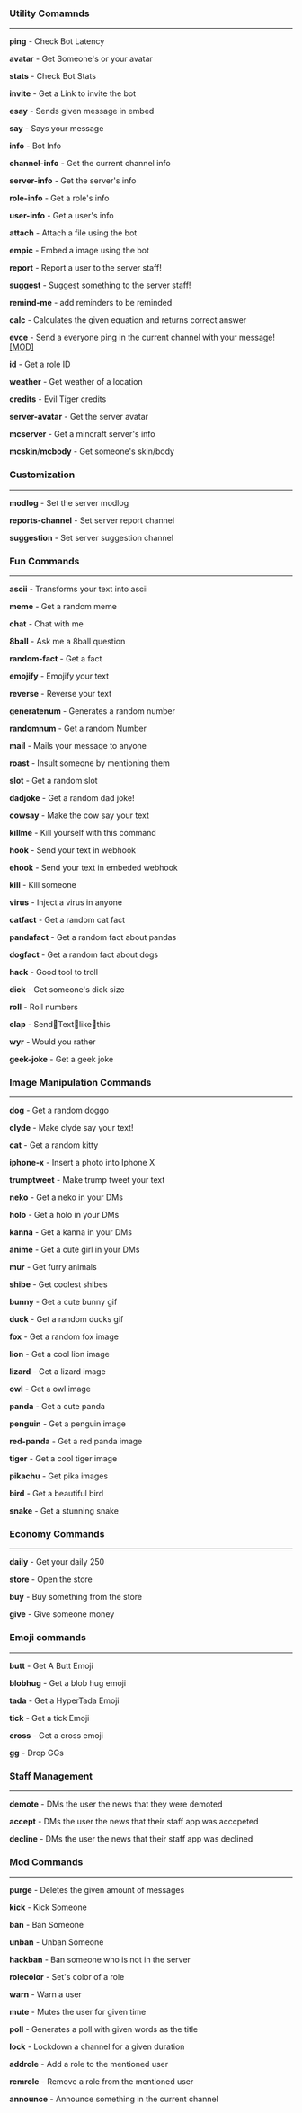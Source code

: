### Utility Comamnds
----------
**ping** - Check Bot Latency 

**avatar** - Get Someone's or your avatar 

**stats** - Check Bot Stats 

**invite** - Get a Link to invite the bot 

**esay** - Sends given message in embed 

**say** - Says your message 

**info** - Bot Info 

**channel-info** - Get the current channel info 

**server-info** - Get the server's info  

**role-info** - Get a role's info 

**user-info** - Get a user's info 

**attach** - Attach a file using the bot 

**empic** - Embed a image using the bot 

**report** - Report a user to the server staff! 

**suggest** - Suggest something to the server staff! 

**remind-me** - add reminders to be reminded 

**calc** - Calculates the given equation and returns correct answer 

**evce** - Send a everyone ping in the current channel with your message! [[MOD]](#mod-commands) 

**id** - Get a role ID 
 
**weather** - Get weather of a location 

**credits** - Evil Tiger credits 

**server-avatar** - Get the server avatar 

**mcserver** - Get a mincraft server's info 

**mcskin**/**mcbody** - Get someone's skin/body

### Customization
----------
**modlog** - Set the server modlog 

**reports-channel** - Set server report channel 

**suggestion** - Set server suggestion channel

### Fun Commands
----------
**ascii** - Transforms your text into ascii 

**meme** - Get a random meme 

**chat** - Chat with me 

**8ball** - Ask me a 8ball question 

**random-fact** - Get a fact 

**emojify** - Emojify your text 

**reverse** - Reverse your text 

**generatenum** - Generates a random number  

**randomnum** - Get a random Number 

**mail** - Mails your message to anyone 

**roast** - Insult someone by mentioning them 

**slot** - Get a random slot  

**dadjoke** - Get a random dad joke! 

**cowsay** - Make the cow say your text 

**killme** - Kill yourself with this command 

**hook** - Send your text in webhook 

**ehook** - Send your text in embeded webhook 

**kill** - Kill someone 

**virus** - Inject a virus in anyone 

**catfact** - Get a random cat fact 

**pandafact** - Get a random fact about pandas 

**dogfact** - Get a random fact about dogs 

**hack** - Good tool to troll 

**dick** - Get someone's dick size 

**roll** - Roll numbers 

**clap** - Send:clap:Text:clap:like:clap:this  

**wyr** - Would you rather 

**geek-joke** - Get a geek joke

### Image Manipulation Commands
----------
**dog** - Get a random doggo 

**clyde** - Make clyde say your text! 

**cat** - Get a random kitty 

**iphone-x** - Insert a photo into Iphone X  

**trumptweet** - Make trump tweet your text 

**neko** - Get a neko in your DMs 

**holo** - Get a holo in your DMs 

**kanna** - Get a kanna in your DMs  

**anime** - Get a cute girl in your DMs 

**mur** - Get furry animals 

**shibe** - Get coolest shibes 

**bunny** - Get a cute bunny gif 

**duck** - Get a random ducks gif 

**fox** - Get a random fox image 

**lion** - Get a cool lion image 

**lizard** - Get a lizard image 

**owl** - Get a owl image 

**panda** - Get a cute panda 

**penguin** - Get a penguin image 

**red-panda** - Get a red panda image 

**tiger** - Get a cool tiger image 

**pikachu** - Get pika images 

**bird** - Get a beautiful bird 

**snake** - Get a stunning snake

### Economy Commands
----------
**daily** - Get your daily 250 

**store** - Open the store 

**buy** - Buy something from the store 

**give** - Give someone money

### Emoji commands
----------
**butt** - Get A Butt Emoji 

**blobhug** - Get a blob hug emoji  

**tada** - Get a HyperTada Emoji 

**tick** - Get a tick Emoji  

**cross** - Get a cross emoji 

**gg** - Drop GGs

### Staff Management
----------
**demote** - DMs the user the news that they were demoted 

**accept** - DMs the user the news that their staff app was acccpeted 

**decline** - DMs the user the news that their staff app was declined

### Mod Commands
----------
**purge** - Deletes the given amount of messages  

**kick** - Kick Someone 

**ban** - Ban Someone  

**unban** - Unban Someone 

**hackban** - Ban someone who is not in the server 

**rolecolor** - Set's color of a role 
 
**warn** - Warn a user 

**mute** - Mutes the user for given time 

**poll** - Generates a poll with given words as the title 

**lock** - Lockdown a channel for a given duration 

**addrole** - Add a role to the mentioned user 

**remrole** - Remove a role from the mentioned user 

**announce** - Announce something in the current channel
